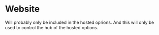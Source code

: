 # Website
Will probably only be included in the hosted oprions.
And this will only be used to control the hub of the hosted options.
